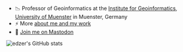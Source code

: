 
- 📉️ Professor of Geoinformatics at the [Institute for Geoinformatics](https://ifgi.uni-muenster.de/), [University of Muenster](https://www.uni-muenster.de/) in Muenster, Germany
- ⚡ More [about me and my work](https://www.uni-muenster.de/Geoinformatics/institute/staff/index.php/119/Edzer_Pebesma)
- 🐘️ <a rel="me" href="https://mastodon.social/@edzer">Join me on Mastodon</a>

![edzer's GitHub stats](https://github-readme-stats.vercel.app/api?username=edzer&count_private=true)

<!--
### Hi there 👋

**edzer/edzer** is a ✨ _special_ ✨ repository because its `README.md` (this file) appears on your GitHub profile.

Here are some ideas to get you started:

- 🔭 I’m currently working on ...
- 🌱 I’m currently learning ...
- 👯 I’m looking to collaborate on ...
- 🤔 I’m looking for help with ...
- 💬 Ask me about ...
- 📫 How to reach me: ...
- 😄 Pronouns: ...
- ⚡ Fun fact: ...
-->
